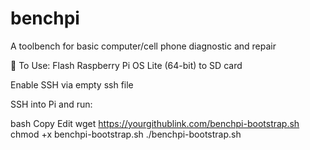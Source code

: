 # benchpi
A toolbench for basic computer/cell phone diagnostic and repair

🚀 To Use:
Flash Raspberry Pi OS Lite (64-bit) to SD card

Enable SSH via empty ssh file

SSH into Pi and run:

bash
Copy
Edit
wget https://yourgithublink.com/benchpi-bootstrap.sh
chmod +x benchpi-bootstrap.sh
./benchpi-bootstrap.sh
